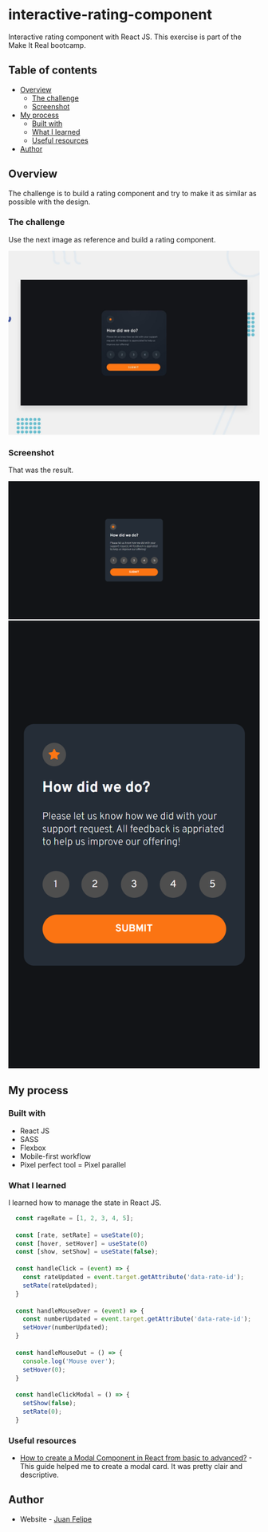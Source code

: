 # interactive-rating-component
Interactive rating component with React JS. This exercise is part of the Make It Real bootcamp.

## Table of contents

- [Overview](#overview)
  - [The challenge](#the-challenge)
  - [Screenshot](#screenshot)
- [My process](#my-process)
  - [Built with](#built-with)
  - [What I learned](#what-i-learned)
  - [Useful resources](#useful-resources)
- [Author](#author)


## Overview

The challenge is to build a rating component and try to make it as similar as possible with the design.

### The challenge

Use the next image as reference and build a rating component.

![](./challenge-img.jpeg)

### Screenshot

That was the result.  

![](./screenshot-ds.png)
![](./screenshot-mb.png)

## My process

### Built with

- React JS
- SASS
- Flexbox
- Mobile-first workflow
- Pixel perfect tool = Pixel parallel

### What I learned

I learned how to manage the state in React JS.

```javascript
  const rageRate = [1, 2, 3, 4, 5];

  const [rate, setRate] = useState(0);
  const [hover, setHover] = useState(0)
  const [show, setShow] = useState(false);

  const handleClick = (event) => {
    const rateUpdated = event.target.getAttribute('data-rate-id');
    setRate(rateUpdated);
  }

  const handleMouseOver = (event) => {
    const numberUpdated = event.target.getAttribute('data-rate-id');
    setHover(numberUpdated);
  }

  const handleMouseOut = () => {
    console.log('Mouse over');
    setHover(0);
  }

  const handleClickModal = () => {
    setShow(false);
    setRate(0);
  }
```

### Useful resources

- [How to create a Modal Component in React from basic to advanced?](https://medium.com/tinyso/how-to-create-a-modal-component-in-react-from-basic-to-advanced-a3357a2a716a) - This guide helped me to create a modal card. It was pretty clair and descriptive.

## Author

- Website - [Juan Felipe](https://www.gomezjuanefe.com)